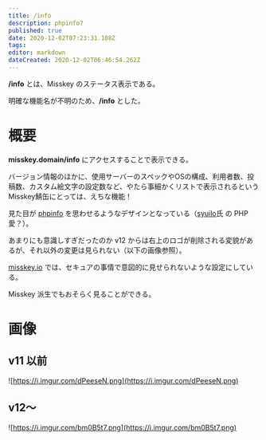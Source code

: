 ```yaml
---
title: /info
description: phpinfo?
published: true
date: 2020-12-02T07:23:31.108Z
tags: 
editor: markdown
dateCreated: 2020-12-02T06:46:54.262Z
---
```


**/info** とは、Misskey のステータス表示である。

明確な機能名が不明のため、**/info** とした。

# 概要
**misskey.domain/info** にアクセスすることで表示できる。

バージョン情報のほかに、使用サーバーのスペックやOSの構成、利用者数、投稿数、カスタム絵文字の設定数など、やたら事細かくリストで表示されるというMisskey鯖缶にとっては、えちな機能！

見た目が [phpinfo](https://www.google.com/search?q=phpinfo&tbm=isch) を思わせるようなデザインとなっている（[syuilo](/ja/persons/syuilo)氏 の PHP愛？）。

あまりにも意識しすぎだったのか v12 からは右上のロゴが削除される変貌があるが、それ以外の変更は見られない（以下の画像参照）。

[misskey.io](/ja/instances/misskey_io) では、セキュアの事情で意図的に見せられないような設定にしている。

Misskey 派生でもおそらく見ることができる。

# 画像

<!-- 画像アップロードできなくなったので、imgur 使うことにした。はよう直せ。 -->

## v11 以前
![https://i.imgur.com/dPeeseN.png](https://i.imgur.com/dPeeseN.png)

## v12～
![https://i.imgur.com/bm0B5t7.png](https://i.imgur.com/bm0B5t7.png)
